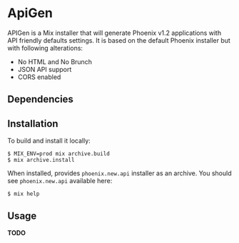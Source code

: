 # ApiGen

APIGen is a Mix installer that will generate Phoenix v1.2 applications with API friendly defaults settings.
It is based on the default Phoenix installer but with following alterations:
  * No HTML and No Brunch
  * JSON API support
  * CORS enabled

## Dependencies

## Installation

To build and install it locally:

    $ MIX_ENV=prod mix archive.build
    $ mix archive.install

When installed, provides `phoenix.new.api` installer as an archive.
You should see `phoenix.new.api` available here:

    $ mix help

## Usage

**TODO**
